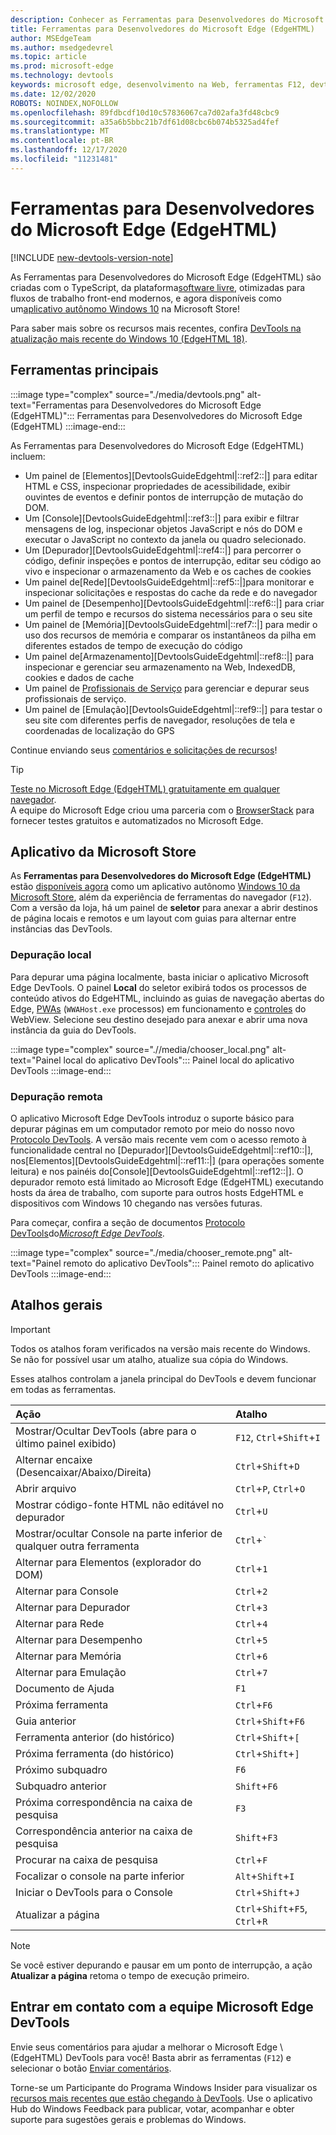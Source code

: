 ```yaml
---
description: Conhecer as Ferramentas para Desenvolvedores do Microsoft Edge (EdgeHTML)
title: Ferramentas para Desenvolvedores do Microsoft Edge (EdgeHTML)
author: MSEdgeTeam
ms.author: msedgedevrel
ms.topic: article
ms.prod: microsoft-edge
ms.technology: devtools
keywords: microsoft edge, desenvolvimento na Web, ferramentas F12, devtools
ms.date: 12/02/2020
ROBOTS: NOINDEX,NOFOLLOW
ms.openlocfilehash: 89fdbcdf10d10c57836067ca7d02afa3fd48cbc9
ms.sourcegitcommit: a35a6b5bbc21b7df61d08cbc6b074b5325ad4fef
ms.translationtype: MT
ms.contentlocale: pt-BR
ms.lasthandoff: 12/17/2020
ms.locfileid: "11231481"
---
```

# Ferramentas para Desenvolvedores do Microsoft Edge (EdgeHTML)  

[!INCLUDE [new-devtools-version-note](../includes/new-devtools-version-note.md)]  

As Ferramentas para Desenvolvedores do Microsoft Edge \(EdgeHTML\) são criadas com o TypeScript, da plataforma[software livre][GithubMicrosoftChakracore], otimizadas para fluxos de trabalho front-end modernos, e agora disponíveis como um[aplicativo autônomo Windows 10][MicrosoftStoreEdgeDevtoolsPreview] na Microsoft Store!  

Para saber mais sobre os recursos mais recentes, confira [DevTools na atualização mais recente do Windows 10 (EdgeHTML 18)][DevtoolsGuideEdgehtmlWhatsnew].  

## Ferramentas principais  

:::image type="complex" source="./media/devtools.png" alt-text="Ferramentas para Desenvolvedores do Microsoft Edge (EdgeHTML)":::
   Ferramentas para Desenvolvedores do Microsoft Edge (EdgeHTML)
:::image-end:::

<!--![Microsoft Edge \(EdgeHTML\) DevTools][ImageDevtoolsEdgehtml]  -->  

As Ferramentas para Desenvolvedores do Microsoft Edge (EdgeHTML) incluem:  

*   Um painel de [Elementos][DevtoolsGuideEdgehtml|::ref2::|] para editar HTML e CSS, inspecionar propriedades de acessibilidade, exibir ouvintes de eventos e definir pontos de interrupção de mutação do DOM.  
*   Um [Console][DevtoolsGuideEdgehtml|::ref3::|] para exibir e filtrar mensagens de log, inspecionar objetos JavaScript e nós do DOM e executar o JavaScript no contexto da janela ou quadro selecionado.  
*   Um [Depurador][DevtoolsGuideEdgehtml|::ref4::|] para percorrer o código, definir inspeções e pontos de interrupção, editar seu código ao vivo e inspecionar o armazenamento da Web e os caches de cookies  
*   Um painel de[Rede][DevtoolsGuideEdgehtml|::ref5::|]para monitorar e inspecionar solicitações e respostas do cache da rede e do navegador  
*   Um painel de [Desempenho][DevtoolsGuideEdgehtml|::ref6::|] para criar um perfil de tempo e recursos do sistema necessários para o seu site  
*   Um painel de [Memória][DevtoolsGuideEdgehtml|::ref7::|] para medir o uso dos recursos de memória e comparar os instantâneos da pilha em diferentes estados de tempo de execução do código  
*   Um painel de[Armazenamento][DevtoolsGuideEdgehtml|::ref8::|] para inspecionar e gerenciar seu armazenamento na Web, IndexedDB, cookies e dados de cache  
*   Um painel de [Profissionais de Serviço][DevtoolsGuideEdgehtmlServiceworkers] para gerenciar e depurar seus profissionais de serviço.  
*   Um painel de [Emulação][DevtoolsGuideEdgehtml|::ref9::|] para testar o seu site com diferentes perfis de navegador, resoluções de tela e coordenadas de localização do GPS  

Continue enviando seus [comentários e solicitações de recursos](#getting-in-touch-with-the-microsoft-edge-devtools-team)!  

> [!TIP]
> [Teste no Microsoft Edge \(EdgeHTML\) gratuitamente em qualquer navegador][BrowserstackEdgehtml].  
> A equipe do Microsoft Edge criou uma parceria com o [BrowserStack][BrowserstackEdgehtml] para fornecer testes gratuitos e automatizados no Microsoft Edge.  

## Aplicativo da Microsoft Store  

As **Ferramentas para Desenvolvedores do Microsoft Edge \(EdgeHTML\)** estão [disponíveis agora][DevtoolsGuideEdgehtmlWhatsnew] como um aplicativo autônomo [Windows 10 da Microsoft Store][MicrosoftStoreEdgeDevtoolsPreview], além da experiência de ferramentas do navegador \(`F12`\).  Com a versão da loja, há um painel de **seletor** para anexar a abrir destinos de página locais e remotos e um layout com guias para alternar entre instâncias das DevTools.  

### Depuração local  

Para depurar uma página localmente, basta iniciar o aplicativo Microsoft Edge DevTools.  O painel **Local** do seletor exibirá todos os processos de conteúdo ativos do EdgeHTML, incluindo as guias de navegação abertas do Edge, [PWAs][PwasEdgehtmlIndex] \(`WWAHost.exe` processos\) em funcionamento e [controles][HostingWebview] do WebView.  Selecione seu destino desejado para anexar e abrir uma nova instância da guia do DevTools.  

:::image type="complex" source=".//media/chooser_local.png" alt-text="Painel local do aplicativo DevTools":::
   Painel local do aplicativo DevTools
:::image-end:::

<!--![DevTools app Local panel][ImageDevtoolsGuideEdgehtmlChooselocal]  -->  

### Depuração remota  

O aplicativo Microsoft Edge DevTools introduz o suporte básico para depurar páginas em um computador remoto por meio do nosso novo [Protocolo DevTools][DevtoolsProtocolEdgehtmlIndex].  A versão mais recente vem com o acesso remoto à funcionalidade central no [Depurador][DevtoolsGuideEdgehtml|::ref10::|], nos[Elementos][DevtoolsGuideEdgehtml|::ref11::|] \(para operações somente leitura\) e nos painéis do[Console][DevtoolsGuideEdgehtml|::ref12::|].  O depurador remoto está limitado ao Microsoft Edge \(EdgeHTML\) executando hosts da área de trabalho, com suporte para outros hosts EdgeHTML e dispositivos com Windows 10 chegando nas versões futuras.  

Para começar, confira a seção de documentos [Protocolo DevTools][DevtoolsProtocolEdgehtmlIndex]do[*Microsoft Edge DevTools*][DevtoolsProtocolEdgehtmlClientsEdgePreview].  

:::image type="complex" source="./media/chooser_remote.png" alt-text="Painel remoto do aplicativo DevTools":::
   Painel remoto do aplicativo DevTools
:::image-end:::

<!--![DevTools app Remote panel][ImageDevtoolsGuideEdgehtmlRemote]  -->  

## Atalhos gerais  

> [!IMPORTANT]
> Todos os atalhos foram verificados na versão mais recente do Windows.  
> Se não for possível usar um atalho, atualize sua cópia do Windows.  

Esses atalhos controlam a janela principal do DevTools e devem funcionar em todas as ferramentas.  

| Ação | Atalho |  
|:--- |:--- |  
| Mostrar/Ocultar DevTools \(abre para o último painel exibido\) | `F12`, `Ctrl`+`Shift`+`I` |  
| Alternar encaixe \(Desencaixar/Abaixo/Direita\) | `Ctrl`+`Shift`+`D` |  
| Abrir arquivo | `Ctrl`+`P`, `Ctrl`+`O` |  
| Mostrar código-fonte HTML não editável no depurador | `Ctrl`+`U` |  
| Mostrar/ocultar Console na parte inferior de qualquer outra ferramenta  | `Ctrl`+`` ` `` |  
| Alternar para Elementos \(explorador do DOM\) | `Ctrl`+`1` |  
| Alternar para Console |  `Ctrl`+`2` |  
| Alternar para Depurador | `Ctrl`+`3` |  
| Alternar para Rede | `Ctrl`+`4` |  
| Alternar para Desempenho | `Ctrl`+`5` |  
| Alternar para Memória | `Ctrl`+`6` |  
| Alternar para Emulação | `Ctrl`+`7` |  
| Documento de Ajuda | `F1` |  
| Próxima ferramenta | `Ctrl`+`F6` |  
| Guia anterior | `Ctrl`+`Shift`+`F6` |  
| Ferramenta anterior \(do histórico\) | `Ctrl`+`Shift`+`[` |  
| Próxima ferramenta \(do histórico\) | `Ctrl`+`Shift`+`]` |  
| Próximo subquadro | `F6` |  
| Subquadro anterior | `Shift`+`F6` |  
| Próxima correspondência na caixa de pesquisa | `F3` |  
| Correspondência anterior na caixa de pesquisa | `Shift`+`F3` |  
| Procurar na caixa de pesquisa | `Ctrl`+`F` |  
| Focalizar o console na parte inferior | `Alt`+`Shift`+`I` |  
| Iniciar o DevTools para o Console | `Ctrl`+`Shift`+`J` |  
| Atualizar a página | `Ctrl`+`Shift`+`F5`, `Ctrl`+`R` |  

> [!NOTE]
> Se você estiver depurando e pausar em um ponto de interrupção, a ação **Atualizar a página** retoma o tempo de execução primeiro.  

## Entrar em contato com a equipe Microsoft Edge DevTools  

Envie seus comentários para ajudar a melhorar o Microsoft Edge \ (EdgeHTML\) DevTools para você!  Basta abrir as ferramentas \(`F12`\) e selecionar o botão [Enviar comentários](#microsoft-edge-edgehtml-developer-tools).  

Torne-se um Participante do Programa Windows Insider para visualizar os [recursos mais recentes que estão chegando à DevTools][DevtoolsGuideEdgehtmlWhatsnew].  Use o aplicativo Hub do Windows Feedback para publicar, votar, acompanhar e obter suporte para sugestões gerais e problemas do Windows.  

<!-- image links  -->  

<!--[ImageDevtoolsEdgehtml]: /microsoft-edge/devtools-guide/media/devtools.png "Microsoft Edge (EdgeHTML) DevTools"  -->  
<!--[ImageDevtoolsGuideEdgehtmlChooselocal]: /microsoft-edge/devtools-guide/media/chooser_local.png "DevTools app Local panel"  -->  
<!--[ImageDevtoolsGuideEdgehtmlRemote]: /microsoft-edge/devtools-guide/media/chooser_remote.png "DevTools app Remote panel"  -->  

<!-- links  -->  

[DevtoolsGuideEdgehtmlConsole]: /microsoft-edge/devtools-guide/console "Console"  
[DevtoolsGuideEdgehtmlDebugger]: /microsoft-edge/devtools-guide/debugger "Depurador"  
[DevtoolsGuideEdgehtmlElements]: /microsoft-edge/devtools-guide/elements "Elementos"  
[DevtoolsGuideEdgehtmlEmulation]: /microsoft-edge/devtools-guide/emulation "Emulação"  
[DevtoolsGuideEdgehtmlMemory]: /microsoft-edge/devtools-guide/memory "Memória"  
[DevtoolsGuideEdgehtmlNetwork]: /microsoft-edge/devtools-guide/network "Rede"  
[DevtoolsGuideEdgehtmlPerformance]: /microsoft-edge/devtools-guide/performance "Desempenho"  
[DevtoolsGuideEdgehtmlServiceworkers]: /microsoft-edge/devtools-guide/service-workers "Profissionais de Serviço"  
[DevtoolsGuideEdgehtmlStorage]: /microsoft-edge/devtools-guide/storage "Armazenamento"  
[DevtoolsGuideEdgehtmlWhatsnew]: /microsoft-edge/devtools-guide/whats-new "DevTools na atualização mais recente do Windows 10 (EdgeHTML 18)"  
[DevtoolsProtocolEdgehtmlIndex]: /microsoft-edge/devtools-protocol/index "Protocolo de DevTools Microsoft Edge (EdgeHTML)"  
[DevtoolsProtocolEdgehtmlClientsEdgePreview]: /microsoft-edge/devtools-protocol/0.1/clients.md#microsoft-edge-devtools-preview "Visualização do Microsoft Edge DevTools - Clientes do Protocolo DevTools"  
[HostingWebview]: /microsoft-edge/hosting/webview "WebView (EdgeHTML) para aplicativos do Windows 10"  
[PwasEdgehtmlIndex]: /microsoft-edge/progressive-web-apps-edgehtml/index "Aplicativos de web progressivos (EdgeHTML) no Windows"  

[MicrosoftStoreEdgeDevtoolsPreview]: https://www.microsoft.com/store/p/microsoft-edge-devtools-preview/9mzbfrmz0mnj "Visualização do Microsoft Edge DevTools"  

[WindowsInsiderProgram]: https://insider.windows.com "Programa Windows Insider"  

[BrowserstackEdgehtml]: https://www.browserstack.com/test-on-microsoft-edge-browser "Teste gratuito do navegador Microsoft Edge | BrowserStack"  

[GithubMicrosoftChakracore]: https://github.com/Microsoft/ChakraCore "Microsoft/ChakraCore | GitHub"  

[TypeScriptIndex]: https://www.typescriptlang.org "TypeScript"  
